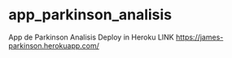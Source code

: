 # app_parkinson_analisis
App de Parkinson Analisis
Deploy in Heroku
LINK
https://james-parkinson.herokuapp.com/
